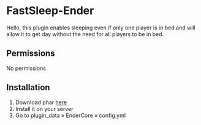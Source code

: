 # FastSleep-Ender
Hello, this plugin enables sleeping even if only one player is in bed and will allow it to get day without the need for all players to be in bed.

## Permissions     
No permissions

## Installation
1. Download phar [here](https://poggit.pmmp.io)
2. Install it on your server
3. Go to plugin_data » EnderCore » config.yml
